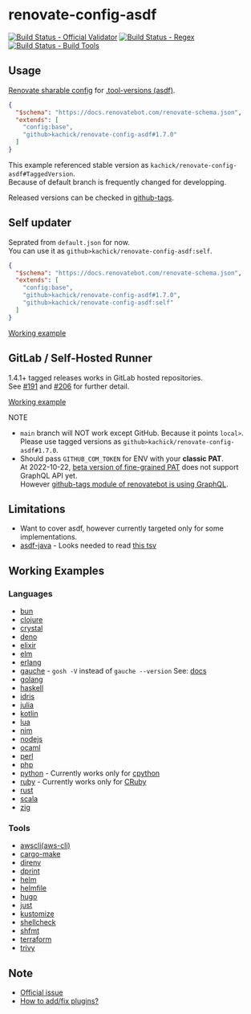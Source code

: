 # renovate-config-asdf

[![Build Status - Official Validator](https://github.com/kachick/renovate-config-asdf/actions/workflows/ci-official.yml/badge.svg?branch=main)](https://github.com/kachick/renovate-config-asdf/actions/workflows/ci-official.yml?query=branch%3Amain)
[![Build Status - Regex](https://github.com/kachick/renovate-config-asdf/actions/workflows/ci-typescript.yml/badge.svg?branch=main)](https://github.com/kachick/renovate-config-asdf/actions/workflows/ci-typescript.yml?query=branch%3Amain)
[![Build Status - Build Tools](https://github.com/kachick/renovate-config-asdf/actions/workflows/ci-crystal.yml/badge.svg?branch=main)](https://github.com/kachick/renovate-config-asdf/actions/workflows/ci-crystal.yml?query=branch%3Amain)

## Usage

[Renovate sharable config](https://docs.renovatebot.com/config-presets/) for [.tool-versions (asdf)](https://github.com/asdf-vm/asdf-plugins/tree/master/plugins).

```json
{
  "$schema": "https://docs.renovatebot.com/renovate-schema.json",
  "extends": [
    "config:base",
    "github>kachick/renovate-config-asdf#1.7.0"
  ]
}
```

This example referenced stable version as `kachick/renovate-config-asdf#TaggedVersion`.\
Because of default branch is frequently changed for developping.

Released versions can be checked in [github-tags](https://github.com/kachick/renovate-config-asdf/tags).

## Self updater

Seprated from `default.json` for now.\
You can use it as `github>kachick/renovate-config-asdf:self`.

```json
{
  "$schema": "https://docs.renovatebot.com/renovate-schema.json",
  "extends": [
    "config:base",
    "github>kachick/renovate-config-asdf#1.7.0",
    "github>kachick/renovate-config-asdf:self"
  ]
}
```

[Working example](https://github.com/kachick/wait-other-jobs/pull/238)

## GitLab / Self-Hosted Runner

1.4.1+ tagged releases works in GitLab hosted repositories.\
See [#191](https://github.com/kachick/renovate-config-asdf/issues/191) and [#206](https://github.com/kachick/renovate-config-asdf/issues/206) for further detail.

[Working example](https://gitlab.com/kachick/sample-renovate-config-asdf/-/merge_requests/1)

NOTE

- `main` branch will NOT work except GitHub. Because it points `local>`. Please use tagged versions as `github>kachick/renovate-config-asdf#1.7.0`.
- Should pass `GITHUB_COM_TOKEN` for ENV with your **classic PAT**.
  \
  At 2022-10-22, [beta version of fine-grained PAT](https://github.blog/2022-10-18-introducing-fine-grained-personal-access-tokens-for-github/) does not support GraphQL API yet.\
  However [github-tags module of renovatebot is using GraphQL](https://github.com/renovatebot/renovate/blob/cc50beb0934874095fd2164b33dcb5fed7dbf421/lib/modules/datasource/github-tags/index.ts#L2).

## Limitations

- Want to cover asdf, however currently targeted only for some implementations.
- [asdf-java](https://github.com/halcyon/asdf-java) - Looks needed to read [this tsv](https://github.com/halcyon/asdf-java/tree/master/data)

## Working Examples

### Languages

- [bun](https://github.com/kachick/renovate-config-asdf/pull/27)
- [clojure](https://github.com/kachick/renovate-config-asdf/pull/39)
- [crystal](https://github.com/kachick/renovate-config-asdf/pull/7)
- [deno](https://github.com/kachick/renovate-config-asdf/pull/5)
- [elixir](https://github.com/kachick/renovate-config-asdf/pull/9)
- [elm](https://github.com/kachick/renovate-config-asdf/pull/10)
- [erlang](https://github.com/kachick/renovate-config-asdf/pull/18)
- [gauche](https://github.com/kachick/renovate-config-asdf/pull/42) - `gosh -V` instead of `gauche --version` See: [docs](https://practical-scheme.net/gauche/man/gauche-refe/Invoking-Gosh.html#Invoking-Gosh)
- [golang](https://github.com/kachick/renovate-config-asdf/pull/12)
- [haskell](https://github.com/kachick/renovate-config-asdf/pull/19)
- [idris](https://github.com/kachick/renovate-config-asdf/pull/20)
- [julia](https://github.com/kachick/renovate-config-asdf/pull/117)
- [kotlin](https://github.com/kachick/renovate-config-asdf/pull/25)
- [lua](https://github.com/kachick/renovate-config-asdf/pull/112)
- [nim](https://github.com/kachick/renovate-config-asdf/pull/6)
- [nodejs](https://github.com/kachick/renovate-config-asdf/pull/21)
- [ocaml](https://github.com/kachick/renovate-config-asdf/pull/15)
- [perl](https://github.com/kachick/renovate-config-asdf/pull/120)
- [php](https://github.com/kachick/renovate-config-asdf/pull/1)
- [python](https://github.com/kachick/renovate-config-asdf/pull/22) - Currently works only for [cpython](https://github.com/python/cpython)
- [ruby](https://github.com/kachick/renovate-config-asdf/pull/16) - Currently works only for [CRuby](https://github.com/ruby/ruby)
- [rust](https://github.com/kachick/renovate-config-asdf/pull/17)
- [scala](https://github.com/kachick/renovate-config-asdf/pull/24)
- [zig](https://github.com/kachick/renovate-config-asdf/pull/81)

### Tools

- [awscli(aws-cli)](https://github.com/kachick/renovate-config-asdf/pull/195)
- [cargo-make](https://github.com/kachick/renovate-config-asdf/pull/234)
- [direnv](https://github.com/kachick/renovate-config-asdf/pull/167)
- [dprint](https://github.com/kachick/renovate-config-asdf/pull/8)
- [helm](https://github.com/kachick/renovate-config-asdf/pull/94)
- [helmfile](https://github.com/kachick/renovate-config-asdf/pull/205)
- [hugo](https://github.com/kachick/renovate-config-asdf/pull/201)
- [just](https://github.com/kachick/renovate-config-asdf/pull/261)
- [kustomize](https://github.com/kachick/renovate-config-asdf/pull/92)
- [shellcheck](https://github.com/kachick/renovate-config-asdf/pull/29)
- [shfmt](https://github.com/kachick/renovate-config-asdf/pull/30)
- [terraform](https://github.com/kachick/renovate-config-asdf/pull/137)
- [trivy](https://github.com/kachick/renovate-config-asdf/pull/96)

## Note

- [Official issue](https://github.com/renovatebot/renovate/issues/4051)
- [How to add/fix plugins?](CONTRIBUTING.md)
